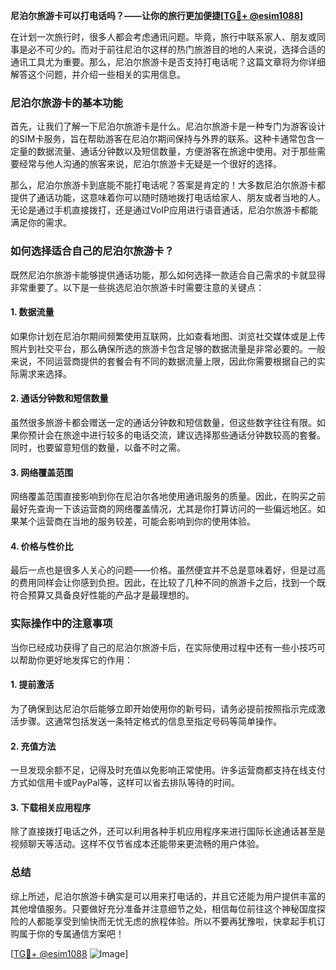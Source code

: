 **尼泊尔旅游卡可以打电话吗？——让你的旅行更加便捷[[TG💪+ @esim1088](https://t.me/s/esim1088)]**

在计划一次旅行时，很多人都会考虑通讯问题。毕竟，旅行中联系家人、朋友或同事是必不可少的。而对于前往尼泊尔这样的热门旅游目的地的人来说，选择合适的通讯工具尤为重要。那么，尼泊尔旅游卡是否支持打电话呢？这篇文章将为你详细解答这个问题，并介绍一些相关的实用信息。

### 尼泊尔旅游卡的基本功能

首先，让我们了解一下尼泊尔旅游卡是什么。尼泊尔旅游卡是一种专门为游客设计的SIM卡服务，旨在帮助游客在尼泊尔期间保持与外界的联系。这种卡通常包含一定量的数据流量、通话分钟数以及短信数量，方便游客在旅途中使用。对于那些需要经常与他人沟通的旅客来说，尼泊尔旅游卡无疑是一个很好的选择。

那么，尼泊尔旅游卡到底能不能打电话呢？答案是肯定的！大多数尼泊尔旅游卡都提供了通话功能，这意味着你可以随时随地拨打电话给家人、朋友或者当地的人。无论是通过手机直接拨打，还是通过VoIP应用进行语音通话，尼泊尔旅游卡都能满足你的需求。

### 如何选择适合自己的尼泊尔旅游卡？

既然尼泊尔旅游卡能够提供通话功能，那么如何选择一款适合自己需求的卡就显得非常重要了。以下是一些挑选尼泊尔旅游卡时需要注意的关键点：

#### 1. 数据流量
如果你计划在尼泊尔期间频繁使用互联网，比如查看地图、浏览社交媒体或是上传照片到社交平台，那么确保所选的旅游卡包含足够的数据流量是非常必要的。一般来说，不同运营商提供的套餐会有不同的数据流量上限，因此你需要根据自己的实际需求来选择。

#### 2. 通话分钟数和短信数量
虽然很多旅游卡都会赠送一定的通话分钟数和短信数量，但这些数字往往有限。如果你预计会在旅途中进行较多的电话交流，建议选择那些通话分钟数较高的套餐。同时，也要留意短信的数量，以备不时之需。

#### 3. 网络覆盖范围
网络覆盖范围直接影响到你在尼泊尔各地使用通讯服务的质量。因此，在购买之前最好先查询一下该运营商的网络覆盖情况，尤其是你打算访问的一些偏远地区。如果某个运营商在当地的服务较差，可能会影响到你的使用体验。

#### 4. 价格与性价比
最后一点也是很多人关心的问题——价格。虽然便宜并不总是意味着好，但是过高的费用同样会让你感到负担。因此，在比较了几种不同的旅游卡之后，找到一个既符合预算又具备良好性能的产品才是最理想的。

### 实际操作中的注意事项

当你已经成功获得了自己的尼泊尔旅游卡后，在实际使用过程中还有一些小技巧可以帮助你更好地发挥它的作用：

#### 1. 提前激活
为了确保到达尼泊尔后能够立即开始使用你的新号码，请务必提前按照指示完成激活步骤。这通常包括发送一条特定格式的信息至指定号码等简单操作。

#### 2. 充值方法
一旦发现余额不足，记得及时充值以免影响正常使用。许多运营商都支持在线支付方式如信用卡或PayPal等，这样可以省去排队等待的时间。

#### 3. 下载相关应用程序
除了直接拨打电话之外，还可以利用各种手机应用程序来进行国际长途通话甚至是视频聊天等活动。这样不仅节省成本还能带来更流畅的用户体验。

### 总结

综上所述，尼泊尔旅游卡确实是可以用来打电话的，并且它还能为用户提供丰富的其他增值服务。只要做好充分准备并注意细节之处，相信每位前往这个神秘国度探险的人都能享受到愉快而无忧无虑的旅程体验。所以不要再犹豫啦，快拿起手机订购属于你的专属通信方案吧！

[[TG💪+ @esim1088](https://t.me/s/esim1088) ![Image](https://i.postimg.cc/4NQfJmqS/Snipaste-2025-05-13-00-14-12.png)]